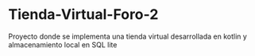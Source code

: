 # Tienda-Virtual-Foro-2
Proyecto donde se implementa una tienda virtual desarrollada en kotlin y almacenamiento local en SQL lite
